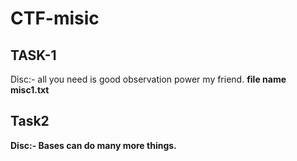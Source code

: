 # CTF-misic

## TASK-1 
Disc:- all you need is good observation power my friend. <b>
file name misc1.txt

## Task2 
Disc:- Bases can do many more things.
